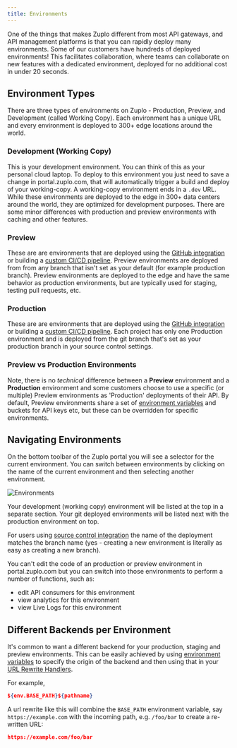 ```yaml
---
title: Environments
---
```


One of the things that makes Zuplo different from most API gateways, and API
management platforms is that you can rapidly deploy many environments. Some of
our customers have hundreds of deployed environments! This facilitates
collaboration, where teams can collaborate on new features with a dedicated
environment, deployed for no additional cost in under 20 seconds.

## Environment Types

There are three types of environments on Zuplo - Production, Preview, and
Development (called Working Copy). Each environment has a unique URL and every
environment is deployed to 300+ edge locations around the world.

### Development (Working Copy)

This is your development environment. You can think of this as your personal
cloud laptop. To deploy to this environment you just need to save a change in
portal.zuplo.com, that will automatically trigger a build and deploy of your
working-copy. A working-copy environment ends in a `.dev` URL. While these
environments are deployed to the edge in 300+ data centers around the world,
they are optimized for development purposes. There are some minor differences
with production and preview environments with caching and other features.

### Preview

These are are environments that are deployed using the
[GitHub integration](/docs/articles/source-control) or building a
[custom CI/CD pipeline](/docs/articles/custom-ci-cd). Preview environments are
deployed from from any branch that isn't set as your default (for example
production branch). Preview environments are deployed to the edge and have the
same behavior as production environments, but are typically used for staging,
testing pull requests, etc.

### Production

These are are environments that are deployed using the
[GitHub integration](/docs/articles/source-control) or building a
[custom CI/CD pipeline](/docs/articles/custom-ci-cd). Each project has only one
Production environment and is deployed from the git branch that's set as your
production branch in your source control settings.

### Preview vs Production Environments

Note, there is no _technical_ difference between a __Preview__ environment and a 
__Production__ environment and some customers choose to use a specific (or multiple)
Preview environments as 'Production' deployments of their API. By default, Preview 
environments share a set of [environment variables](/docs/articles/environment-variables)
 and buckets for API keys etc, but these can be overridden for specific environments. 

## Navigating Environments

On the bottom toolbar of the Zuplo portal you will see a selector for the
current environment. You can switch between environments by clicking on the name
of the current environment and then selecting another environment.

![Environments](../../public/media/environments/image.png)

Your development (working copy) environment will be listed at the top in a
separate section. Your git deployed environments will be listed next with the
production environment on top.

For users using [source control integration](/docs/articles/source-control) the
name of the deployment matches the branch name (yes - creating a new environment
is literally as easy as creating a new branch).

You can't edit the code of an production or preview environment in
portal.zuplo.com but you can switch into those environments to perform a number
of functions, such as:

- edit API consumers for this environment
- view analytics for this environment
- view Live Logs for this environment

## Different Backends per Environment

It's common to want a different backend for your production, staging and preview
environments. This can be easily achieved by using
[environment variables](./environment-variables.md) to specify the origin of the
backend and then using that in your
[URL Rewrite Handlers](../handlers/url-rewrite.md).

For example,

```json
${env.BASE_PATH}${pathname}
```

A url rewrite like this will combine the `BASE_PATH` environment variable, say
`https://example.com` with the incoming path, e.g. `/foo/bar` to create a
re-written URL:

```json
https://example.com/foo/bar
```
